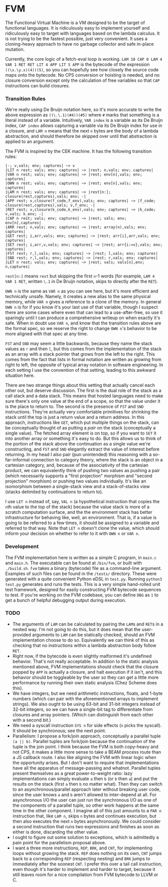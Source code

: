 # FVM

The Functional Virtual Machine is a VM designed to be the target of functional languages. It is ridiculously easy to implement yourself and ridiculously easy to target with languages based on the lambda calculus. It is not trying to be the fastest possible, just very convenient. It uses a cloning-heavy approach to have no garbage collector and safe in-place mutation.

Currently, the core logic of a fetch-eval loop is working. `LAM 10 CAP 0 LAM 4 VAR 1 RET RET LIT 4 APP LIT 5 APP` is the bytecode of the expression `((\x.\y.x)(4))(5)`, so you can hopefully see how closely the source code maps onto the bytecode. No CPS conversion or hoisting is needed, and no closure conversion except only the calculation of free variables so that `CAP` instructions can build closures.

### Transition Rules

We're really using De Bruijn notation here, so it's more accurate to write the above expression as `((\.\.1)(#4))(#5)` where `#` marks that something is a literal instead of a variable. Intuitively, `VAR index` is a variable as its De Bruijn index, `CAP index` allows capturing a variable via its De Bruijn index for use in a closure, and `LAM n` means that the next `n` bytes are the body of a lambda abstraction, and should therefore be skipped over until that abstraction is applied to an argument.

The FVM is inspired by the CEK machine. It has the following transition rules:
```
|-; v,vals; env; captures| ~> v
|LIT n rest; vals; env; captures| ~> |rest; n,vals; env; captures|
|VAR n rest; vals; env; captures| ~> |rest; env[n],vals; env; captures|
|OWN n rest; vals; env; captures| ~> |rest; env[n],vals; env; captures|
|LAM n rest; vals; env; captures| ~> |rest[n:]; closure(rest,captures),vals; env; -|
|APP rest; v,closure(f_code,f_env),vals; env; captures| ~> |f_code; closure(rest,captures),vals; v,f_env; -|
|RET rest; v,closure(k_code,k_env),vals; env; captures| ~> |k_code; v,vals; k_env; -|
|CAP n rest; vals; env; captures| ~> |rest; vals; env; env[n],captures|
|ARR rest; n,vals; env; captures| ~> |rest; array(n),vals; env; captures|
|GET rest; i,arr,vals; env; captures| ~> |rest; arr[i],arr,vals; env; captures|
|SET rest; i,arr,v,vals; env; captures| ~> |rest; arr{i:=v},vals; env; captures|
|FST rest; r,l,vals; env; captures| ~> |rest; l,vals; env; captures|
|SND rest; r,l,vals; env; captures| ~> |rest; r,vals; env; captures|
|LET n rest; vals; env; captures| ~> |rest; vals; vals[n],env; n,captures|
```
`rest[n:]` means `rest` but skipping the first `n`-1 words (for example, `LAM 4 VAR 1 RET`, written `\.1` in De Bruijn notation, skips to directly after the `RET`). 

`OWN n` is the same as `VAR n` as you can see here, but it's more efficient and technically unsafe. Namely, it creates a new alias to the same physical memory, while `VAR n` gives a reference to a clone of the memory. In general `OWN n` is for if you know it's your last use of that variable, though I suspect there are some cases where even that can lead to a use-after-free, so use it sparingly until I can produce a comprehensive writeup on when exactly it's safe. When in doubt use `VAR n`, and know that the transition rules above are the formal spec, so we reserve the right to change `OWN n`'s behavior to be more aligned with that spec at any time.

`FST` and `SND` may seem a little backwards, because they name the stack values as `r` and then `l`, but this comes from the implementation of the stack as an array with a stack pointer that grows from the left to the right. This comes from the fact that lists in formal notation are written as growing from right to left, the opposite of typical array notation in software engineering. In each setting I use the convention of that setting, leading to this awkward situation here.

There are two strange things about this setting that actually cancel each other out, but deserve discussion. The first is the dual role of the stack as a call stack and a data stack. This means that hosted languages need to make sure there's only one value at the end of a scope, so that the value under it is the place to return to. The second is the presence of `FST` and `SND` instructions. They're actually very comfortable primitives for shrinking the stack until the top is just a return value and a return address. In this approach, instructions like `GET`, which put multiple things on the stack, can be conceptually thought of as putting a *pair* on the stack (conceptually a single value). The fetched array element is on top, so if you want to `SET` it into another array or something it's easy to do. But this allows us to think of the portion of the stack above the continuation as a single value we're constructing, and `FST` and `SND` elegantly extract the value of interest before returning. In my head I also pair (pun unintended) this reasoning with a so-far-informal connection to category theory, where the stack is an object in a cartesian category, and, because of the associativity of the cartesian product, we can equivalently think of pushing two values as pushing a pair (which necessarily supports a "first projection" morphism and "second projection" morphism) or pushing two values individually. It's like an isomorphism between a single-stack view and a stack-of-stacks view (stacks delimited by continuations to return to).

I use `LET n` instead of, say, `VAL n` (a hypothetical instruction that copies the `n`th value to the top of the stack) because the value stack is more of a scratch computation surface, and the the environment stack has better infrastructure for behaving like, well, an environment. That is, if a value is going to be referred to a few times, it should be assigned to a variable and referred to that way. Note that `LET n` doesn't clone the value, which should inform your decision on whether to refer to it with `OWN n` or `VAR n`.

### Development

The FVM implementation here is written as a simple C program, in `main.c` and `main.h`. The executable can be found at `/bin/fvm`, or built with `./build.sh`. `fvm` takes a binary (bytecode) file as a command-line argument. Examples of such files can be found in the `/tests/` directory. These were generated with a quite convenient Python eDSL in `test.py`. Running `python3 test.py` generates and runs the tests. This is a very simple hand-rolled unit test framework, designed for easily constructing FVM bytecode sequences to test. If you're working on the FVM codebase, you can define `DBG` as `1` to get a bunch of helpful debugging output during execution.

### TODO
- The arguments of `LAM` can be calculated by pairing the `LAM`s and `RET`s in a nested way. I'm not going to do this, but it does mean that the user-provided arguments to `LAM` can be statically checked, should an FVM implementation choose to do so. Equivalently we can think of this as checking that no instructions within a lambda abstraction body follow `RET`.
- Right now, if the bytecode is even slightly malformed it's undefined behavior. That's not really acceptable. In addition to the static analysis mentioned above, FVM implementations should check that the closure popped by `APP` is actually a closure, and halt execution if it isn't, and this behavior should be toggleable by the user so they can get a little more performance by running their own static analysis (Chez Scheme does this).
- We have integers, but we need arithmetic instructions, floats, and 1-byte numbers (which can pair with the aforementioned arrays to implement strings). We also ought to be using 63-bit and 31-bit integers instead of 32-bit integers, so we can have a single-bit tag to differentiate from closures and array pointers. (Which can distinguish from each other with a second bit.)
- We need a syscall instruction `SYS n` for side effects (`n` picks the syscall). It should be synchronous; see the next point.
- Parallelism: I propose a fork/join approach, conceptually a parallel tuple `(a || b)`. Parallel tuples are fork/join because the continuation of the tuple is the join point. I think because the FVM is both copy-heavy and not CPS, it makes a little more sense to take a BEAM process route than a JS callback route. I also like aligning the FVM with linear logic when the opportunity arises. But I don't want to require that implementations have all the apparatus of message-passing and whatnot. Parallel tuples present themselves as a great power-to-weight ratio: lazy implementations can simply evaluate `a` then `b` (or `b` then `a`) and put the results on the stack (first `a` then `b` no matter what). Then they can switch to an asynchronous/parallel approach later without breaking user code, since the user knows `a` and `b` aren't allowed to inter-depend at all. For asynchronous I/O the user can just run the synchronous I/O as one of the components of a parallel tuple, so other work happens at the same time in the other component. I imagine all of this just amounts to a `PAR n` instruction that, like `LAM n`, skips `n` bytes and continues execution, but then also executes the next `n` bytes asynchronously. We could consider a second instruction that runs two expressions and finishes as soon as either is done, discarding the other value.
- I ought to figure out some solution to exceptions, which is admittedly a pain point for the parallelism proposal above.
- I want a three more instructions, `REP`, `BRK`, and `CNT`, for implementing loops without growing the stack. `REP` does nothing on its own, `CNT` jumps back to a corresponding `REP` (respecting nesting) and `BRK` jumps to immediately after the soonest `CNT`. I prefer this over a tail call instruction, even though it's harder to implement and harder to target, because it still leaves room for a nice compilation from FVM bytecode to LLVM or C.

